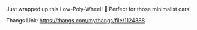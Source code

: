 Just wrapped up this Low-Poly-Wheel! 🚗 Perfect for those minimalist cars!

Thangs Link: https://thangs.com/mythangs/file/1124388
